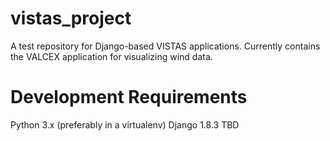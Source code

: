 # vistas_project
A test repository for Django-based VISTAS applications. Currently contains the VALCEX application for visualizing wind data.

# Development Requirements
Python 3.x (preferably in a virtualenv)
Django 1.8.3
TBD